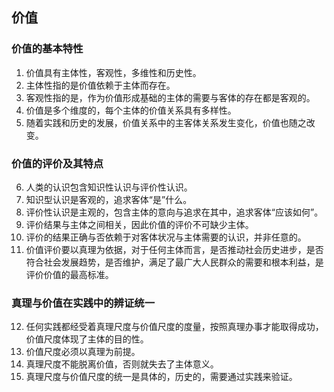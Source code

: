 ## 价值
### 价值的基本特性
1. 价值具有主体性，客观性，多维性和历史性。
2. 主体性指的是价值依赖于主体而存在。
3. 客观性指的是，作为价值形成基础的主体的需要与客体的存在都是客观的。
4. 价值是多个维度的，每个主体的价值关系具有多样性。
5. 随着实践和历史的发展，价值关系中的主客体关系发生变化，价值也随之改变。

### 价值的评价及其特点

6. 人类的认识包含知识性认识与评价性认识。
7. 知识型认识是客观的，追求客体“是”什么。
8. 评价性认识是主观的，包含主体的意向与追求在其中，追求客体“应该如何”。
9. 评价结果与主体之间相关，因此价值的评价不可缺少主体。
10. 评价的结果正确与否依赖于对客体状况与主体需要的认识，并非任意的。
11. 价值评价要以真理为依据，对于任何主体而言，是否推动社会历史进步，是否符合社会发展趋势，是否维护，满足了最广大人民群众的需要和根本利益，是评价价值的最高标准。

### 真理与价值在实践中的辨证统一

12. 任何实践都经受着真理尺度与价值尺度的度量，按照真理办事才能取得成功，价值尺度体现了主体的目的性。
13. 价值尺度必须以真理为前提。
14. 真理尺度不能脱离价值，否则就失去了主体意义。
15. 真理尺度与价值尺度的统一是具体的，历史的，需要通过实践来验证。